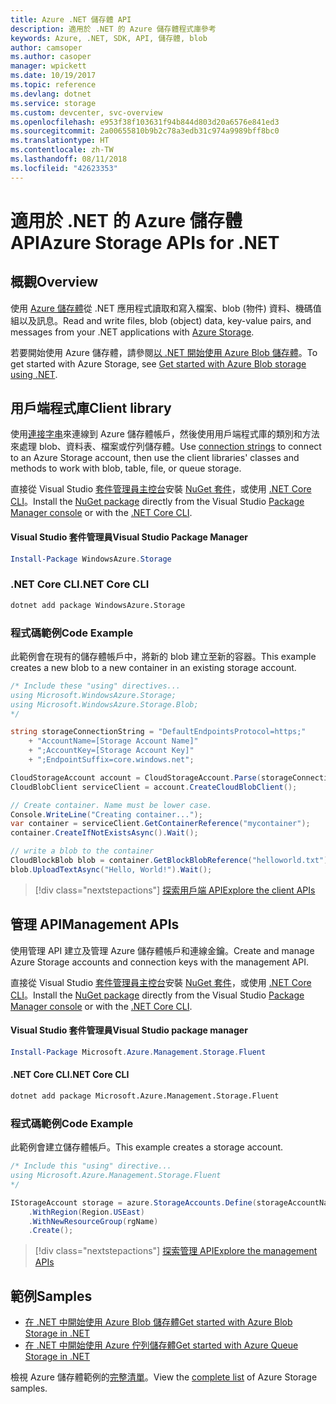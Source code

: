 ```yaml
---
title: Azure .NET 儲存體 API
description: 適用於 .NET 的 Azure 儲存體程式庫參考
keywords: Azure, .NET, SDK, API, 儲存體, blob
author: camsoper
ms.author: casoper
manager: wpickett
ms.date: 10/19/2017
ms.topic: reference
ms.devlang: dotnet
ms.service: storage
ms.custom: devcenter, svc-overview
ms.openlocfilehash: e953f38f103631f94b844d803d20a6576e841ed3
ms.sourcegitcommit: 2a00655810b9b2c78a3edb31c974a9989bff8bc0
ms.translationtype: HT
ms.contentlocale: zh-TW
ms.lasthandoff: 08/11/2018
ms.locfileid: "42623353"
---
```

# <a name="azure-storage-apis-for-net"></a><span data-ttu-id="de057-104">適用於 .NET 的 Azure 儲存體 API</span><span class="sxs-lookup"><span data-stu-id="de057-104">Azure Storage APIs for .NET</span></span>

## <a name="overview"></a><span data-ttu-id="de057-105">概觀</span><span class="sxs-lookup"><span data-stu-id="de057-105">Overview</span></span>

<span data-ttu-id="de057-106">使用 [Azure 儲存體](https://docs.microsoft.com/azure/storage/storage-introduction)從 .NET 應用程式讀取和寫入檔案、blob (物件) 資料、機碼值組以及訊息。</span><span class="sxs-lookup"><span data-stu-id="de057-106">Read and write files, blob (object) data, key-value pairs, and messages from your .NET applications with [Azure Storage](https://docs.microsoft.com/azure/storage/storage-introduction).</span></span>

<span data-ttu-id="de057-107">若要開始使用 Azure 儲存體，請參閱[以 .NET 開始使用 Azure Blob 儲存體](/azure/storage/storage-dotnet-how-to-use-blobs)。</span><span class="sxs-lookup"><span data-stu-id="de057-107">To get started with Azure Storage, see [Get started with Azure Blob storage using .NET](/azure/storage/storage-dotnet-how-to-use-blobs).</span></span>

## <a name="client-library"></a><span data-ttu-id="de057-108">用戶端程式庫</span><span class="sxs-lookup"><span data-stu-id="de057-108">Client library</span></span>

<span data-ttu-id="de057-109">使用[連接字串](/azure/storage/storage-create-storage-account#manage-your-storage-account)來連線到 Azure 儲存體帳戶，然後使用用戶端程式庫的類別和方法來處理 blob、資料表、檔案或佇列儲存體。</span><span class="sxs-lookup"><span data-stu-id="de057-109">Use [connection strings](/azure/storage/storage-create-storage-account#manage-your-storage-account) to connect to an Azure Storage account, then use the client libraries' classes and methods to work with blob, table, file, or queue storage.</span></span>

<span data-ttu-id="de057-110">直接從 Visual Studio [套件管理員主控台][PackageManager]安裝 [NuGet 套件](https://www.nuget.org/packages/WindowsAzure.Storage)，或使用 [.NET Core CLI][DotNetCLI]。</span><span class="sxs-lookup"><span data-stu-id="de057-110">Install the [NuGet package](https://www.nuget.org/packages/WindowsAzure.Storage) directly from the Visual Studio [Package Manager console][PackageManager] or with the [.NET Core CLI][DotNetCLI].</span></span>

#### <a name="visual-studio-package-manager"></a><span data-ttu-id="de057-111">Visual Studio 套件管理員</span><span class="sxs-lookup"><span data-stu-id="de057-111">Visual Studio Package Manager</span></span>

```powershell
Install-Package WindowsAzure.Storage
```

### <a name="net-core-cli"></a><span data-ttu-id="de057-112">.NET Core CLI</span><span class="sxs-lookup"><span data-stu-id="de057-112">.NET Core CLI</span></span>

```bash
dotnet add package WindowsAzure.Storage
```

### <a name="code-example"></a><span data-ttu-id="de057-113">程式碼範例</span><span class="sxs-lookup"><span data-stu-id="de057-113">Code Example</span></span>

<span data-ttu-id="de057-114">此範例會在現有的儲存體帳戶中，將新的 blob 建立至新的容器。</span><span class="sxs-lookup"><span data-stu-id="de057-114">This example creates a new blob to a new container in an existing storage account.</span></span>

```csharp
/* Include these "using" directives...
using Microsoft.WindowsAzure.Storage;
using Microsoft.WindowsAzure.Storage.Blob;
*/

string storageConnectionString = "DefaultEndpointsProtocol=https;"
    + "AccountName=[Storage Account Name]"
    + ";AccountKey=[Storage Account Key]"
    + ";EndpointSuffix=core.windows.net";

CloudStorageAccount account = CloudStorageAccount.Parse(storageConnectionString);
CloudBlobClient serviceClient = account.CreateCloudBlobClient();

// Create container. Name must be lower case.
Console.WriteLine("Creating container...");
var container = serviceClient.GetContainerReference("mycontainer");
container.CreateIfNotExistsAsync().Wait();

// write a blob to the container
CloudBlockBlob blob = container.GetBlockBlobReference("helloworld.txt");
blob.UploadTextAsync("Hello, World!").Wait();
```

> [!div class="nextstepactions"]
> [<span data-ttu-id="de057-115">探索用戶端 API</span><span class="sxs-lookup"><span data-stu-id="de057-115">Explore the client APIs</span></span>](/dotnet/api/overview/azure/storage/client)

## <a name="management-apis"></a><span data-ttu-id="de057-116">管理 API</span><span class="sxs-lookup"><span data-stu-id="de057-116">Management APIs</span></span>

<span data-ttu-id="de057-117">使用管理 API 建立及管理 Azure 儲存體帳戶和連線金鑰。</span><span class="sxs-lookup"><span data-stu-id="de057-117">Create and manage Azure Storage accounts and connection keys with the management API.</span></span>

<span data-ttu-id="de057-118">直接從 Visual Studio [套件管理員主控台][PackageManager]安裝 [NuGet 套件](https://www.nuget.org/packages/Microsoft.Azure.Management.Storage.Fluent)，或使用 [.NET Core CLI][DotNetCLI]。</span><span class="sxs-lookup"><span data-stu-id="de057-118">Install the [NuGet package](https://www.nuget.org/packages/Microsoft.Azure.Management.Storage.Fluent) directly from the Visual Studio [Package Manager console][PackageManager] or with the [.NET Core CLI][DotNetCLI].</span></span>

#### <a name="visual-studio-package-manager"></a><span data-ttu-id="de057-119">Visual Studio 套件管理員</span><span class="sxs-lookup"><span data-stu-id="de057-119">Visual Studio package manager</span></span>

```powershell
Install-Package Microsoft.Azure.Management.Storage.Fluent
```

#### <a name="net-core-cli"></a><span data-ttu-id="de057-120">.NET Core CLI</span><span class="sxs-lookup"><span data-stu-id="de057-120">.NET Core CLI</span></span>

````bash
dotnet add package Microsoft.Azure.Management.Storage.Fluent
````

### <a name="code-example"></a><span data-ttu-id="de057-121">程式碼範例</span><span class="sxs-lookup"><span data-stu-id="de057-121">Code Example</span></span>

<span data-ttu-id="de057-122">此範例會建立儲存體帳戶。</span><span class="sxs-lookup"><span data-stu-id="de057-122">This example creates a storage account.</span></span>

```csharp
/* Include this "using" directive...
using Microsoft.Azure.Management.Storage.Fluent
*/

IStorageAccount storage = azure.StorageAccounts.Define(storageAccountName)
    .WithRegion(Region.USEast)
    .WithNewResourceGroup(rgName)
    .Create();
```

> [!div class="nextstepactions"]
> [<span data-ttu-id="de057-123">探索管理 API</span><span class="sxs-lookup"><span data-stu-id="de057-123">Explore the management APIs</span></span>](/dotnet/api/overview/azure/storage/management)

## <a name="samples"></a><span data-ttu-id="de057-124">範例</span><span class="sxs-lookup"><span data-stu-id="de057-124">Samples</span></span>

* [<span data-ttu-id="de057-125">在 .NET 中開始使用 Azure Blob 儲存體</span><span class="sxs-lookup"><span data-stu-id="de057-125">Get started with Azure Blob Storage in .NET</span></span>](https://azure.microsoft.com/resources/samples/storage-blob-dotnet-getting-started/) 
* [<span data-ttu-id="de057-126">在 .NET 中開始使用 Azure 佇列儲存體</span><span class="sxs-lookup"><span data-stu-id="de057-126">Get started with Azure Queue Storage in .NET</span></span>](https://azure.microsoft.com/resources/samples/storage-queue-dotnet-getting-started/)

<span data-ttu-id="de057-127">檢視 Azure 儲存體範例的[完整清單](https://azure.microsoft.com/resources/samples/?platform=dotnet&term=storage)。</span><span class="sxs-lookup"><span data-stu-id="de057-127">View the [complete list](https://azure.microsoft.com/resources/samples/?platform=dotnet&term=storage) of Azure Storage samples.</span></span>

[PackageManager]: https://docs.microsoft.com/nuget/tools/package-manager-console
[DotNetCLI]: https://docs.microsoft.com/dotnet/core/tools/dotnet-add-package